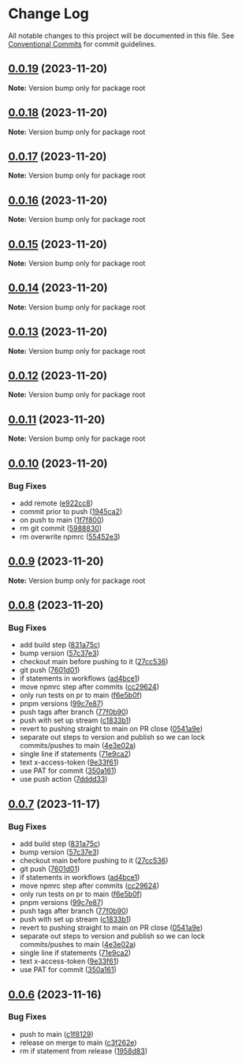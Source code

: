 # Change Log

All notable changes to this project will be documented in this file.
See [Conventional Commits](https://conventionalcommits.org) for commit guidelines.

## [0.0.19](https://github.com/Salable/salable-web-components-stenciljs/compare/v0.0.18...v0.0.19) (2023-11-20)

**Note:** Version bump only for package root





## [0.0.18](https://github.com/Salable/salable-web-components-stenciljs/compare/v0.0.17...v0.0.18) (2023-11-20)

**Note:** Version bump only for package root





## [0.0.17](https://github.com/Salable/salable-web-components-stenciljs/compare/v0.0.16...v0.0.17) (2023-11-20)

**Note:** Version bump only for package root





## [0.0.16](https://github.com/Salable/salable-web-components-stenciljs/compare/v0.0.15...v0.0.16) (2023-11-20)

**Note:** Version bump only for package root





## [0.0.15](https://github.com/Salable/salable-web-components-stenciljs/compare/v0.0.14...v0.0.15) (2023-11-20)

**Note:** Version bump only for package root





## [0.0.14](https://github.com/Salable/salable-web-components-stenciljs/compare/v0.0.13...v0.0.14) (2023-11-20)

**Note:** Version bump only for package root





## [0.0.13](https://github.com/Salable/salable-web-components-stenciljs/compare/v0.0.12...v0.0.13) (2023-11-20)

**Note:** Version bump only for package root





## [0.0.12](https://github.com/Salable/salable-web-components-stenciljs/compare/v0.0.11...v0.0.12) (2023-11-20)

**Note:** Version bump only for package root





## [0.0.11](https://github.com/Salable/salable-web-components-stenciljs/compare/v0.0.10...v0.0.11) (2023-11-20)

**Note:** Version bump only for package root





## [0.0.10](https://github.com/Salable/salable-web-components-stenciljs/compare/v0.0.9...v0.0.10) (2023-11-20)


### Bug Fixes

* add remote ([e922cc8](https://github.com/Salable/salable-web-components-stenciljs/commit/e922cc8c24b0059e5bcaf1c4651a298498870e0d))
* commit prior to push ([1945ca2](https://github.com/Salable/salable-web-components-stenciljs/commit/1945ca262cfb44f5e17fbf2e2816082b5f908171))
* on push to main ([1f7f800](https://github.com/Salable/salable-web-components-stenciljs/commit/1f7f80053bd20f27c592b8ec60801891287af16d))
* rm git commit ([5988830](https://github.com/Salable/salable-web-components-stenciljs/commit/5988830d66a5bf651c2ab4a9c3ddf4e14cb0cc64))
* rm overwrite npmrc ([55452e3](https://github.com/Salable/salable-web-components-stenciljs/commit/55452e3a7fd7eb8fa2ad6c591653856e8ea09bd1))





## [0.0.9](https://github.com/Salable/salable-web-components-stenciljs/compare/v0.0.8...v0.0.9) (2023-11-20)

**Note:** Version bump only for package root





## [0.0.8](https://github.com/Salable/salable-web-components-stenciljs/compare/v0.0.6...v0.0.8) (2023-11-20)


### Bug Fixes

* add build step ([831a75c](https://github.com/Salable/salable-web-components-stenciljs/commit/831a75cad53fe8b91c7c495573d4cac20fb7a269))
* bump version ([57c37e3](https://github.com/Salable/salable-web-components-stenciljs/commit/57c37e3a1fa68971fb8846c01f289a7dc7244f51))
* checkout main before pushing to it ([27cc536](https://github.com/Salable/salable-web-components-stenciljs/commit/27cc5368790f6aefa9946671d5ba017c54cad4d3))
* git push ([7601d01](https://github.com/Salable/salable-web-components-stenciljs/commit/7601d017080d0c36ce72ca7052f90099a7dcb587))
* if statements in workflows ([ad4bce1](https://github.com/Salable/salable-web-components-stenciljs/commit/ad4bce18bb01790fc0556acec942a062d71514f9))
* move npmrc step after commits ([cc29624](https://github.com/Salable/salable-web-components-stenciljs/commit/cc296240a94783ba6afdc707eabc41fe5ccdb391))
* only run tests on pr to main ([f6e5b0f](https://github.com/Salable/salable-web-components-stenciljs/commit/f6e5b0f1e89196817986b4fab1f6d6d13ff69069))
* pnpm versions ([99c7e87](https://github.com/Salable/salable-web-components-stenciljs/commit/99c7e879536739bf5579280e28b206d5b01b16c5))
* push tags after branch ([77f0b90](https://github.com/Salable/salable-web-components-stenciljs/commit/77f0b9028d04e55207946f5920fd00c3f8d3c2a6))
* push with set up stream ([c1833b1](https://github.com/Salable/salable-web-components-stenciljs/commit/c1833b1c87ed443bd8bd2eb86d6434317c2ad063))
* revert to pushing straight to main on PR close ([0541a9e](https://github.com/Salable/salable-web-components-stenciljs/commit/0541a9e0ff59492a862dc19d15d8e27f9c073b78))
* separate out steps to version and publish so we can lock commits/pushes to main ([4e3e02a](https://github.com/Salable/salable-web-components-stenciljs/commit/4e3e02a539ec66892b40da5a57580ff5713416ba))
* single line if statements ([71e9ca2](https://github.com/Salable/salable-web-components-stenciljs/commit/71e9ca26498a6c11b48bd48916198ffdbca596a3))
* text x-access-token ([9e33f61](https://github.com/Salable/salable-web-components-stenciljs/commit/9e33f61b29d04eb26ce3414c1b546ee3cb185fc7))
* use PAT for commit ([350a161](https://github.com/Salable/salable-web-components-stenciljs/commit/350a161426059a99da790f7df45a7e78b73819dd))
* use push action ([7dddd33](https://github.com/Salable/salable-web-components-stenciljs/commit/7dddd33d63cb6b2ebd964ccf8b6fcd3a308ac249))





## [0.0.7](https://github.com/Salable/salable-web-components-stenciljs/compare/v0.0.6...v0.0.7) (2023-11-17)


### Bug Fixes

* add build step ([831a75c](https://github.com/Salable/salable-web-components-stenciljs/commit/831a75cad53fe8b91c7c495573d4cac20fb7a269))
* bump version ([57c37e3](https://github.com/Salable/salable-web-components-stenciljs/commit/57c37e3a1fa68971fb8846c01f289a7dc7244f51))
* checkout main before pushing to it ([27cc536](https://github.com/Salable/salable-web-components-stenciljs/commit/27cc5368790f6aefa9946671d5ba017c54cad4d3))
* git push ([7601d01](https://github.com/Salable/salable-web-components-stenciljs/commit/7601d017080d0c36ce72ca7052f90099a7dcb587))
* if statements in workflows ([ad4bce1](https://github.com/Salable/salable-web-components-stenciljs/commit/ad4bce18bb01790fc0556acec942a062d71514f9))
* move npmrc step after commits ([cc29624](https://github.com/Salable/salable-web-components-stenciljs/commit/cc296240a94783ba6afdc707eabc41fe5ccdb391))
* only run tests on pr to main ([f6e5b0f](https://github.com/Salable/salable-web-components-stenciljs/commit/f6e5b0f1e89196817986b4fab1f6d6d13ff69069))
* pnpm versions ([99c7e87](https://github.com/Salable/salable-web-components-stenciljs/commit/99c7e879536739bf5579280e28b206d5b01b16c5))
* push tags after branch ([77f0b90](https://github.com/Salable/salable-web-components-stenciljs/commit/77f0b9028d04e55207946f5920fd00c3f8d3c2a6))
* push with set up stream ([c1833b1](https://github.com/Salable/salable-web-components-stenciljs/commit/c1833b1c87ed443bd8bd2eb86d6434317c2ad063))
* revert to pushing straight to main on PR close ([0541a9e](https://github.com/Salable/salable-web-components-stenciljs/commit/0541a9e0ff59492a862dc19d15d8e27f9c073b78))
* separate out steps to version and publish so we can lock commits/pushes to main ([4e3e02a](https://github.com/Salable/salable-web-components-stenciljs/commit/4e3e02a539ec66892b40da5a57580ff5713416ba))
* single line if statements ([71e9ca2](https://github.com/Salable/salable-web-components-stenciljs/commit/71e9ca26498a6c11b48bd48916198ffdbca596a3))
* text x-access-token ([9e33f61](https://github.com/Salable/salable-web-components-stenciljs/commit/9e33f61b29d04eb26ce3414c1b546ee3cb185fc7))
* use PAT for commit ([350a161](https://github.com/Salable/salable-web-components-stenciljs/commit/350a161426059a99da790f7df45a7e78b73819dd))





## [0.0.6](https://github.com/Salable/salable-web-components-stenciljs/compare/v0.0.5...v0.0.6) (2023-11-16)


### Bug Fixes

* push to main ([c1f8129](https://github.com/Salable/salable-web-components-stenciljs/commit/c1f812907f4399c50647bcb26d36564097dc9ee4))
* release on merge to main ([c3f262e](https://github.com/Salable/salable-web-components-stenciljs/commit/c3f262e396fa941cefc4da4bbc7f6ddd9d7671ca))
* rm if statement from release ([1958d83](https://github.com/Salable/salable-web-components-stenciljs/commit/1958d834ff993cc43f72c34b6fea9bc0945185ec))

